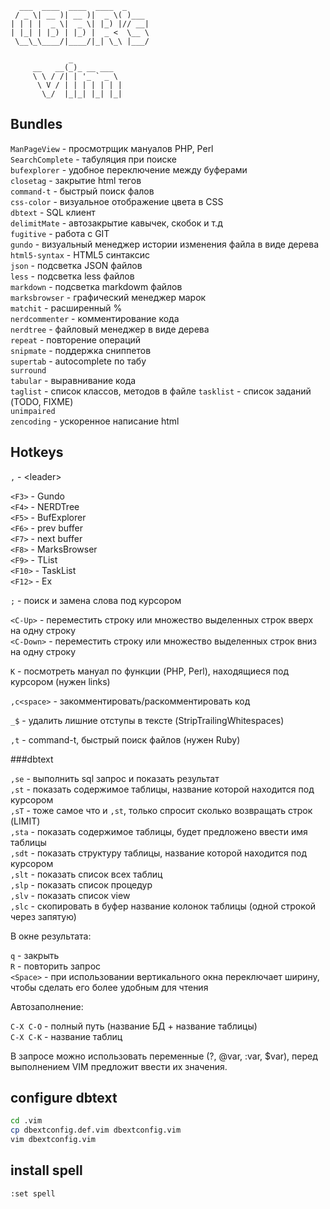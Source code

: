 	  ___  ____  ____  ____  _
	 / _ \| __ )| __ )|  _ \( )___
	| | | |  _ \|  _ \| |_) |// __|
	| |_| | |_) | |_) |  _ <  \__ \
	 \__\_\____/|____/|_| \_\ |___/

				 _
		 __   __(_)_ __ ___
		 \ \ / /| | '_ ` _ \
		  \ V / | | | | | | |
		   \_/  |_|_| |_| |_|

Bundles
-------

`ManPageView` - просмотрщик мануалов PHP, Perl  
`SearchComplete` - табуляция при поиске  
`bufexplorer` - удобное переключение между буферами  
`closetag` - закрытие html тегов  
`command-t` - быстрый поиск фалов  
`css-color` - визуальное отображение цвета в CSS  
`dbtext` - SQL клиент  
`delimitMate` - автозакрытие кавычек, скобок и т.д  
`fugitive` - работа с GIT  
`gundo` - визуальный менеджер истории изменения файла в виде дерева  
`html5-syntax` - HTML5 синтаксис  
`json` - подсветка JSON файлов  
`less` - подсветка less файлов  
`markdown` - подсветка markdowm файлов  
`marksbrowser` - графический менеджер марок  
`matchit` - расширенный %  
`nerdcommenter` - комментирование кода  
`nerdtree` - файловый менеджер в виде дерева  
`repeat` - повторение операций  
`snipmate` - поддержка сниппетов  
`supertab` - autocomplete по табу  
`surround`  
`tabular` - выравнивание кода  
`taglist`  - список классов, методов в файле
`tasklist` - список заданий (TODO, FIXME)  
`unimpaired`  
`zencoding` - ускоренное написание html  

Hotkeys
-------

`,` - &lt;leader&gt;

`<F3>` - Gundo  
`<F4>` - NERDTree  
`<F5>` - BufExplorer  
`<F6>` - prev buffer  
`<F7>` - next buffer  
`<F8>` - MarksBrowser  
`<F9>` - TList  
`<F10>` - TaskList  
`<F12>` - Ex  

`;` - поиск и замена слова под курсором

`<C-Up>`  - переместить строку или множество выделенных строк вверх на одну строку  
`<C-Down>` - переместить строку или множество выделенных строк вниз на одну строку

`K` - посмотреть мануал по функции (PHP, Perl), находящиеся под курсором (нужен links)

`,c<space>` - закомментировать/раскомментировать код

`_$` - удалить лишние отступы в тексте (StripTrailingWhitespaces)

`,t` - command-t, быстрый поиск файлов (нужен Ruby)

###dbtext

`,se` - выполнить sql запрос и показать результат  
`,st` - показать содержимое таблицы, название которой находится под курсором  
`,sT` - тоже самое что и `,st`, только спросит сколько возвращать строк (LIMIT)  
`,sta` - показать содержимое таблицы, будет предложено ввести имя таблицы  
`,sdt` - показать структуру таблицы, название которой находится под курсором  
`,slt` - показать список всех таблиц  
`,slp` - показать список процедур  
`,slv` - показать список view  
`,slc` - скопировать в буфер название колонок таблицы (одной строкой через запятую)

В окне результата:

`q` - закрыть  
`R` - повторить запрос  
`<Space>` - при использовании вертикального окна переключает ширину, чтобы сделать его более удобным для чтения

Автозаполнение:

`C-X C-O` - полный путь (название БД + название таблицы)  
`C-X C-K` - название таблиц

В запросе можно использовать переменные (?, @var, :var, $var),
перед выполнением VIM предложит ввести их значения.

configure dbtext
----------------

```bash
cd .vim
cp dbextconfig.def.vim dbextconfig.vim
vim dbextconfig.vim
```

install spell
-------------

`:set spell`
